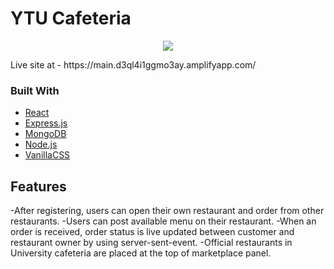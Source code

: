 # YTU Cafeteria

<p align="center">
  <img src="https://user-images.githubusercontent.com/78092551/211159211-1119ae05-6cd3-47a5-b3e8-f06f8553cd0d.jpg">
  <p>Live site at - https://main.d3ql4i1ggmo3ay.amplifyapp.com/</p>
</p>



<!-- TODO: Add a screenshot of the live project.
    1. Link to a 'live demo.'
    2. Describe your overall experience in a couple of sentences.
    3. List a few specific technical things that you learned or improved on.
    4. Share any other tips or guidance for others attempting this or something similar.
 -->

### Built With
- [React](https://reactjs.org/)
- [Express.js](https://expressjs.com/)
- [MongoDB](https://www.mongodb.com/)
- [Node.js](https://nodejs.org/en/)
- [VanillaCSS](https://www.w3.org/Style/CSS/Overview.en.html)

<!-- TODO: List any MAJOR libraries/frameworks (e.g. React, Tailwind) with links to their homepages. -->

## Features

-After registering, users can open their own restaurant and order from other restaurants.
-Users can post available menu on their restaurant.
-When an order is received, order status is live updated between customer and restaurant owner by using server-sent-event.
-Official restaurants in University cafeteria are placed at the top of marketplace panel.

<!-- TODO: List what specific 'user problems' that this application solves. -->

<!-- ## Contact -->

<!-- TODO: Include icons and links to your RELEVANT, PROFESSIONAL 'DEV-ORIENTED' social media. LinkedIn and dev.to are minimum. -->

<!-- ## Acknowledgements -->

<!-- TODO: List any blog posts, tutorials or plugins that you may have used to complete the project. Only list those that had a significant impact. Obviously, we all 'Google' stuff while working on our things, but maybe something in particular stood out as a 'major contributor' to your skill set for this project. -->
